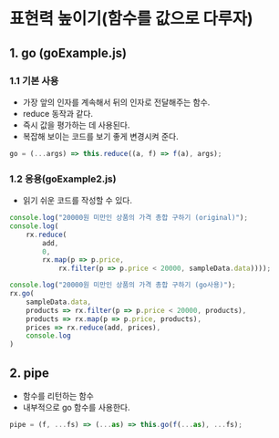 # 표현력 높이기(함수를 값으로 다루자)
## 1. go (goExample.js)
### 1.1 기본 사용
- 가장 앞의 인자를 계속해서 뒤의 인자로 전달해주는 함수.
- reduce 동작과 같다.
- 즉시 값을 평가하는 데 사용된다.
- 복잡해 보이는 코드를 보기 좋게 변경시켜 준다.
```js
go = (...args) => this.reduce((a, f) => f(a), args);
```
### 1.2 응용(goExample2.js)
- 읽기 쉬운 코드를 작성할 수 있다.
```js
console.log("20000원 미만인 상품의 가격 총합 구하기 (original)");
console.log(
    rx.reduce(
        add,
        0,
        rx.map(p => p.price,
            rx.filter(p => p.price < 20000, sampleData.data))));

console.log("20000원 미만인 상품의 가격 총합 구하기 (go사용)");
rx.go(
    sampleData.data,
    products => rx.filter(p => p.price < 20000, products),
    products => rx.map(p => p.price, products),
    prices => rx.reduce(add, prices),
    console.log
)
```

## 2. pipe
- 함수를 리턴하는 함수
- 내부적으로 go 함수를 사용한다.
```js
pipe = (f, ...fs) => (...as) => this.go(f(...as), ...fs);
```
